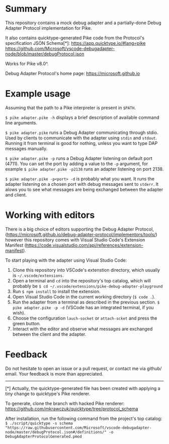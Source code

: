 # Summary

This repository contains a mock debug adapter and a partially-done
Debug Adapter Protocol implementation for Pike.

It also contains quicktype-generated Pike code from the Protocol's
specification JSON Schema[*]:
https://app.quicktype.io/#lang=pike
https://github.com/Microsoft/vscode-debugadapter-node/blob/master/debugProtocol.json

Works for Pike v8.0^.

Debug Adapter Protocol's home page:
https://microsoft.github.io

# Example usage

Assuming that the path to a Pike interpreter is present in `$PATH`.

`$ pike adapter.pike -h` displays a brief description of available
command line arguments.

`$ pike adapter.pike` runs a Debug Adapter communicating through stdio.
Used by clients to communicate with the adapter using `stdin` and `stdout`.
Running it from terminal is good for nothing, unless you want to type DAP
messages manually.

`$ pike adapter.pike -p` runs a Debug Adapter listening on default port (4711).
You can set the port by adding a value to the `-p` argument, for example
`$ pike adapter.pike -p2138` runs an adapter listening on port 2138.

`$ pike adapter.pike -p<port> -d` is probably what you want. It runs the
adapter listening on a chosen port with debug messages sent to `stderr`.
It alows you to see what messages are being exchanged between the adapter
and client.

# Working with editors

There is a big choice of editors supporting the Debug Adapter Protocol,
(https://microsoft.github.io/debug-adapter-protocol/implementors/tools/)
however this repository comes with Visual Studio Code's Extension Manifest
(https://code.visualstudio.com/api/references/extension-manifest).

To start playing with the adapter using Visual Studio Code:
1. Clone this repository into VSCode's extenstion directory, which usually is
`~/.vscode/extensions`.
2. Open a terminal and `cd` into the repository's top catalog,
which will probably be `$ cd ~/.vscode/extensions/pike-debug-adapter-playground`
3. Run `$ npm install` to install the extension.
4. Open Visual Studio Code in the current working directory (`$ code .`).
5. Run the adapter from a terminal as described in the previous section.
`$ pike adapter.pike -p -d`
(VSCode has an integrated terminal, if you wish).
6. Choose the configuration `lauch-socket` or `attach-scket` and press the
green button.
7. Interact with the editor and observe what messages are exchanged between
the client and the adapter.


# Feedback
Do not hesitate to open an issue or a pull request, or contact me via github/
email. Your feedback is more than appreciated.

-------------------------------------------------------------------------------

[*] Actually, the quicktype-generated file has been created with applying a tiny
change to quicktype's Pike renderer.

To generate, clone the branch with hacked Pike renderer:
https://github.com/mkrawczuk/quicktype/tree/protocol_schema

After installation, run the following command from the project's top catalog:
`$ ./script/quicktype -s schema "https://raw.githubusercontent.com/Microsoft/vscode-debugadapter-node/master/debugProtocol.json#/definitions/" -o DebugAdapterProtocolGenerated.pmod`